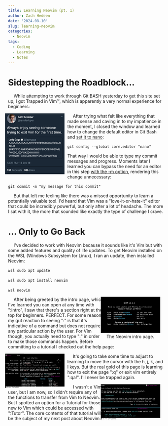 ```yaml
---
title: Learning Neovim (pt. 1)
author: Zach Hedeen
date: '2024-08-10'
slug: learning-neovim
categories:
  - Neovim
tags:
  - Coding
  - Learning
  - Notes
---
```

# Sidestepping the Roadblock...

&emsp; While attempting to work through Git BASH yesterday to get this site set up, I got Trapped in Vim&trade;, which is apparently a very normal experience for beginners:

<div style = "float:left; position:relative; width: 38.2%; right: 10px; top: 0px;">
<img src="exit-vim-meme.png" width="360" />
</div>

&emsp; After trying what felt like everything that made sense and caving in to my impatience in the moment, I closed the window and learned how to change the default editor in Git Bash and [set it to nano](https://stackoverflow.com/questions/13257519/how-to-change-the-default-editor-for-git):

```
git config --global core.editor "nano"
```

That way I would be able to type my commit messages and progress. Moments later I learned you can bypass the need for an editor in this step [with the -m option](https://git-scm.com/book/en/v2/Git-Basics-Recording-Changes-to-the-Repository), rendering this change unnecessary:

```
git commit -m "my message for this commit"
```

&emsp; But that left me feeling like there was a missed opportunity to learn a potentially valuable tool. I'd heard that Vim was a "love-it-or-hate-it" editor that could be incredibly powerful, but only after a lot of headache. The more I sat with it, the more that sounded like exactly the type of challenge I crave.

# ... Only to Go Back

&emsp; I've decided to work with Neovim because it sounds like it's Vim but with some added features and quality of life updates. To get Neovim installed on the WSL (Windows Subsystem for Linux), I ran an update, then installed Neovim:

```
wsl sudo apt update 

wsl sudo apt install neovim

wsl neovim
```

<div style = "float:right; position:relative; width: 38.2%; right: 10px; top: 0px;">
<img src="neovim-intro.png" width="358" />
&emsp; The Neovim intro page.
</div>

&emsp; After being greeted by the intro page, which I've learned you can open at any time with ":intro<Enter>", I saw that there's a section right at the top for beginners. PERFECT. For some reason my gut reaction to seeing ":" is that it's indicative of a command but does not require any particular action by the user. For Vim though, you actually need to type ":" in order to make those commands happen. Before committing to a tutorial I checked out the help page:

<div style = "float:left; position:relative; width: 38.2%; right: 10px; top: 0px;">
<img src="neovim-help.png" width="494" />
</div>

&emsp; It's going to take some time to adjust to learning to move the cursor with the h, j, k, and l keys. But the real gold of this page is learning how to exit the page ":q" or exit vim entirely ":qa!". I'll never be trapped again.

<div style = "float:right; position:relative; width: 38.2%; right: 10px; top: 0px;">
<img src="neovim-new-here.png" width="474" />
</div>

&emsp; I wasn't a Vim user, but I am now, so I didn't require any of the functions to transfer from Vim to Neovim. But I spotted an option for a Tutorial for those new to Vim which could be accessed with ":Tutor<Enter>". The core contents of that tutorial will be the subject of my next post about Neovim. 


